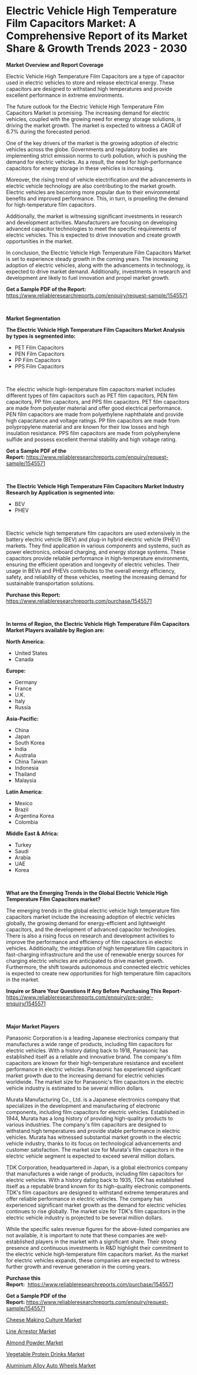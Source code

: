 <p><h1>Electric Vehicle High Temperature Film Capacitors Market: A Comprehensive Report of its Market Share & Growth Trends 2023 - 2030</h1></p><p><strong>Market Overview and Report Coverage</strong></p>
<p><p>Electric Vehicle High Temperature Film Capacitors are a type of capacitor used in electric vehicles to store and release electrical energy. These capacitors are designed to withstand high temperatures and provide excellent performance in extreme environments.</p><p>The future outlook for the Electric Vehicle High Temperature Film Capacitors Market is promising. The increasing demand for electric vehicles, coupled with the growing need for energy storage solutions, is driving the market growth. The market is expected to witness a CAGR of 6.7% during the forecasted period.</p><p>One of the key drivers of the market is the growing adoption of electric vehicles across the globe. Governments and regulatory bodies are implementing strict emission norms to curb pollution, which is pushing the demand for electric vehicles. As a result, the need for high-performance capacitors for energy storage in these vehicles is increasing.</p><p>Moreover, the rising trend of vehicle electrification and the advancements in electric vehicle technology are also contributing to the market growth. Electric vehicles are becoming more popular due to their environmental benefits and improved performance. This, in turn, is propelling the demand for high-temperature film capacitors.</p><p>Additionally, the market is witnessing significant investments in research and development activities. Manufacturers are focusing on developing advanced capacitor technologies to meet the specific requirements of electric vehicles. This is expected to drive innovation and create growth opportunities in the market.</p><p>In conclusion, the Electric Vehicle High Temperature Film Capacitors Market is set to experience steady growth in the coming years. The increasing adoption of electric vehicles, along with the advancements in technology, is expected to drive market demand. Additionally, investments in research and development are likely to fuel innovation and propel market growth.</p></p>
<p><strong>Get a Sample PDF of the Report:</strong> <a href="https://www.reliableresearchreports.com/enquiry/request-sample/1545571">https://www.reliableresearchreports.com/enquiry/request-sample/1545571</a></p>
<p>&nbsp;</p>
<p><strong>Market Segmentation</strong></p>
<p><strong>The Electric Vehicle High Temperature Film Capacitors Market Analysis by types is segmented into:</strong></p>
<p><ul><li>PET Film Capacitors</li><li>PEN Film Capacitors</li><li>PP Film Capacitors</li><li>PPS Film Capacitors</li></ul></p>
<p>&nbsp;</p>
<p><p>The electric vehicle high-temperature film capacitors market includes different types of film capacitors such as PET film capacitors, PEN film capacitors, PP film capacitors, and PPS film capacitors. PET film capacitors are made from polyester material and offer good electrical performance. PEN film capacitors are made from polyethylene naphthalate and provide high capacitance and voltage ratings. PP film capacitors are made from polypropylene material and are known for their low losses and high insulation resistance. PPS film capacitors are made from polyphenylene sulfide and possess excellent thermal stability and high voltage rating.</p></p>
<p><strong>Get a Sample PDF of the Report:</strong>&nbsp;<a href="https://www.reliableresearchreports.com/enquiry/request-sample/1545571">https://www.reliableresearchreports.com/enquiry/request-sample/1545571</a></p>
<p>&nbsp;</p>
<p><strong>The Electric Vehicle High Temperature Film Capacitors Market Industry Research by Application is segmented into:</strong></p>
<p><ul><li>BEV</li><li>PHEV</li></ul></p>
<p>&nbsp;</p>
<p><p>Electric vehicle high temperature film capacitors are used extensively in the battery electric vehicle (BEV) and plug-in hybrid electric vehicle (PHEV) markets. They find application in various components and systems, such as power electronics, onboard charging, and energy storage systems. These capacitors provide reliable performance in high-temperature environments, ensuring the efficient operation and longevity of electric vehicles. Their usage in BEVs and PHEVs contributes to the overall energy efficiency, safety, and reliability of these vehicles, meeting the increasing demand for sustainable transportation solutions.</p></p>
<p><strong>Purchase this Report:</strong>&nbsp; <a href="https://www.reliableresearchreports.com/purchase/1545571">https://www.reliableresearchreports.com/purchase/1545571</a></p>
<p>&nbsp;</p>
<p><strong>In terms of Region, the Electric Vehicle High Temperature Film Capacitors Market Players available by Region are:</strong></p>
<p>
    <p> <strong> North America: </strong>
        <ul>
            <li>United States</li>
            <li>Canada</li>
        </ul>
        </p> 
    <p> <strong> Europe: </strong>
        <ul>
            <li>Germany</li>
            <li>France</li>
            <li>U.K.</li>
            <li>Italy</li>
            <li>Russia</li>
        </ul>
        </p> 
    <p> <strong> Asia-Pacific: </strong>
        <ul>
            <li>China</li>
            <li>Japan</li>
            <li>South Korea</li>
            <li>India</li>
            <li>Australia</li>
            <li>China Taiwan</li>
            <li>Indonesia</li>
            <li>Thailand</li>
            <li>Malaysia</li>
        </ul>
        </p> 
    <p> <strong> Latin America: </strong>
        <ul>
            <li>Mexico</li>
            <li>Brazil</li>
            <li>Argentina Korea</li>
            <li>Colombia</li>
        </ul>
        </p> 
    <p> <strong> Middle East & Africa: </strong>
        <ul>
            <li>Turkey</li>
            <li>Saudi</li>
            <li>Arabia</li>
            <li>UAE</li>
            <li>Korea</li>
        </ul>
    </p>
    </p>
<p>&nbsp;</p>
<p><strong>What are the Emerging Trends in the Global Electric Vehicle High Temperature Film Capacitors market?</strong></p>
<p><p>The emerging trends in the global electric vehicle high temperature film capacitors market include the increasing adoption of electric vehicles globally, the growing demand for energy-efficient and lightweight capacitors, and the development of advanced capacitor technologies. There is also a rising focus on research and development activities to improve the performance and efficiency of film capacitors in electric vehicles. Additionally, the integration of high temperature film capacitors in fast-charging infrastructure and the use of renewable energy sources for charging electric vehicles are anticipated to drive market growth. Furthermore, the shift towards autonomous and connected electric vehicles is expected to create new opportunities for high temperature film capacitors in the market.</p></p>
<p><strong>Inquire or Share Your Questions If Any Before Purchasing This Report</strong>- <a href="https://www.reliableresearchreports.com/enquiry/pre-order-enquiry/1545571">https://www.reliableresearchreports.com/enquiry/pre-order-enquiry/1545571</a></p>
<p>&nbsp;</p>
<p><strong>Major Market Players</strong></p>
<p><p>Panasonic Corporation is a leading Japanese electronics company that manufactures a wide range of products, including film capacitors for electric vehicles. With a history dating back to 1918, Panasonic has established itself as a reliable and innovative brand. The company's film capacitors are known for their high-temperature resistance and excellent performance in electric vehicles. Panasonic has experienced significant market growth due to the increasing demand for electric vehicles worldwide. The market size for Panasonic's film capacitors in the electric vehicle industry is estimated to be several million dollars.</p><p>Murata Manufacturing Co., Ltd. is a Japanese electronics company that specializes in the development and manufacturing of electronic components, including film capacitors for electric vehicles. Established in 1944, Murata has a long history of providing high-quality products to various industries. The company's film capacitors are designed to withstand high temperatures and provide stable performance in electric vehicles. Murata has witnessed substantial market growth in the electric vehicle industry, thanks to its focus on technological advancements and customer satisfaction. The market size for Murata's film capacitors in the electric vehicle segment is expected to exceed several million dollars.</p><p>TDK Corporation, headquartered in Japan, is a global electronics company that manufactures a wide range of products, including film capacitors for electric vehicles. With a history dating back to 1935, TDK has established itself as a reputable brand known for its high-quality electronic components. TDK's film capacitors are designed to withstand extreme temperatures and offer reliable performance in electric vehicles. The company has experienced significant market growth as the demand for electric vehicles continues to rise globally. The market size for TDK's film capacitors in the electric vehicle industry is projected to be several million dollars.</p><p>While the specific sales revenue figures for the above-listed companies are not available, it is important to note that these companies are well-established players in the market with a significant share. Their strong presence and continuous investments in R&D highlight their commitment to the electric vehicle high-temperature film capacitors market. As the market for electric vehicles expands, these companies are expected to witness further growth and revenue generation in the coming years.</p></p>
<p><strong>Purchase this Report:</strong>&nbsp;&nbsp;<a href="https://www.reliableresearchreports.com/purchase/1545571">https://www.reliableresearchreports.com/purchase/1545571</a></p>
<p></p>
<p><strong>Get a Sample PDF of the Report:</strong>&nbsp;<a href="https://www.reliableresearchreports.com/enquiry/request-sample/1545571">https://www.reliableresearchreports.com/enquiry/request-sample/1545571</a></p>
<p><p><a href="https://medium.com/@skylargrant2023/cheese-making-culture-market-share-evolution-and-market-growth-trends-2023-2030-04cfc2247573">Cheese Making Culture Market</a></p><p><a href="https://medium.com/@torreyjones2023/line-arrestor-market-the-key-to-successful-business-strategy-forecast-till-2030-bbea02d1dab4">Line Arrestor Market</a></p><p><a href="https://www.linkedin.com/pulse/almond-powder-market-research-report-unlocks-analysis-akcnf/">Almond Powder Market</a></p><p><a href="https://www.linkedin.com/pulse/vegetable-protein-drinks-market-size-share-amp-trends-bp1pf/">Vegetable Protein Drinks Market</a></p><p><a href="https://github.com/ChiragRP21/Market-Research-Report-List-1/blob/main/aluminium-alloy-auto-wheels-market.md">Aluminium Alloy Auto Wheels Market</a></p></p>